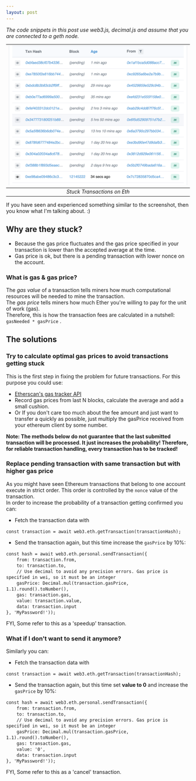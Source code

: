 ```yaml
---
layout: post
---
```

_The code snippets in this post use web3.js, decimal.js and assume that you are connected to a geth node._


| ![Ethereum transactions stuck on pending](/assets/blog/posts/2021-03-31-handling-stuck-ethereum-transactions/stuck-txs.png) |
|:--:| 
| *Stuck Transactions on Eth* |

If you have seen and experienced something similar to the screenshot, then you know what I'm talking about. :)

## Why are they stuck?
* Because the gas price fluctuates and the gas price specified in your transaction is lower than the accepted average at the time. 
* Gas price is ok, but there is a pending transaction with lower nonce on the account.

### What is gas & gas price?
The _gas value_ of a transaction tells miners how much computational resources will be needed to mine the transaction.  
The _gas price_ tells miners how much Ether you're willing to pay for the unit of work (gas).  
Therefore, this is how the transaction fees are calculated in a nutshell: `gasNeeded * gasPrice` .

## The solutions
### Try to calculate optimal gas prices to avoid transactions getting stuck
This is the first step in fixing the problem for future transactions. For this purpose you could use:
* [Etherscan's gas tracker API](https://etherscan.io/apis#gastracker)
* Record gas prices from last N blocks, calculate the average and add a small cushion.
* Or If you don't care too much about the fee amount and just want to transfer a quickly as possible, just multiply the gasPrice received from your ethereum client by some number.

**Note: The methods below do not guarantee that the last submitted transaction will be processed. It just increases the probability! Therefore, for reliable transaction handling, every transaction has to be tracked!**

### Replace pending transaction with same transaction but with higher gas price
As you might have seen Ethereum transactions that belong to one account execute in strict order. This order is controlled by the `nonce` value of the transaction.   
In order to increase the probability of a transaction getting confirmed you can:
* Fetch the transaction data with 
```
const transaction = await web3.eth.getTransaction(transactionHash);
```
* Send the transaction again, but this time increase the `gasPrice` by 10%: 
```
const hash = await web3.eth.personal.sendTransaction({
    from: transaction.from,
    to: transaction.to,
    // Use decimal to avoid any precision errors. Gas price is specified in wei, so it must be an integer
    gasPrice: Decimal.mul(transaction.gasPrice, 1.1).round().toNumber(), 
    gas: transaction.gas,
    value: transaction.value,
    data: transaction.input
}, 'MyPassword!'));
```
  
FYI, Some refer to this as a 'speedup' transaction.  

### What if I don't want to send it anymore?
Similarly you can:
* Fetch the transaction data with 
```
const transaction = await web3.eth.getTransaction(transactionHash);
```
* Send the transaction again, but this time set **value to 0** and increase the `gasPrice` by 10%: 
```
const hash = await web3.eth.personal.sendTransaction({
    from: transaction.from,
    to: transaction.to,
    // Use decimal to avoid any precision errors. Gas price is specified in wei, so it must be an integer
    gasPrice: Decimal.mul(transaction.gasPrice, 1.1).round().toNumber(), 
    gas: transaction.gas,
    value: '0',
    data: transaction.input
}, 'MyPassword!'));
```
  
FYI, Some refer to this as a 'cancel' transaction.  